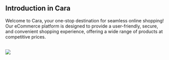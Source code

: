 <p>
<h2>Introduction in Cara</h2> 
Welcome to Cara, your one-stop destination for seamless online shopping! Our
eCommerce platform is designed to provide a user-friendly, secure, and convenient shopping experience, offering a wide range of products at competitive prices.
</p>
<br>
<img src="https://github.com/abdullah2309/EcommerceShop/blob/abdullah/master/EcommerceShop/wwwroot/Screenshot%202025-02-16%20150931.png">
